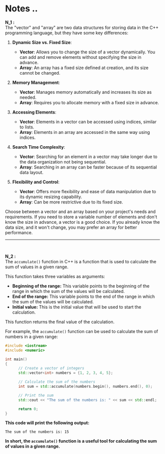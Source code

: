 # Notes ..

**N_1 :**  
The "vector" and "array" are two data structures for storing data in the C++ programming language, but they have some key differences:

1. **Dynamic Size vs. Fixed Size**:

   - **Vector**: Allows you to change the size of a vector dynamically. You can add and remove elements without specifying the size in advance.
   - **Array**: An array has a fixed size defined at creation, and its size cannot be changed.

2. **Memory Management**:

   - **Vector**: Manages memory automatically and increases its size as needed.
   - **Array**: Requires you to allocate memory with a fixed size in advance.

3. **Accessing Elements**:

   - **Vector**: Elements in a vector can be accessed using indices, similar to lists.
   - **Array**: Elements in an array are accessed in the same way using indices.

4. **Search Time Complexity**:

   - **Vector**: Searching for an element in a vector may take longer due to the data organization not being sequential.
   - **Array**: Searching in an array can be faster because of its sequential data layout.

5. **Flexibility and Control**:
   - **Vector**: Offers more flexibility and ease of data manipulation due to its dynamic resizing capability.
   - **Array**: Can be more restrictive due to its fixed size.

Choose between a vector and an array based on your project's needs and requirements. If you need to store a variable number of elements and don't know the size in advance, a vector is a good choice. If you already know the data size, and it won't change, you may prefer an array for better performance.

---

<br>

**N_2 :**  
The `accumulate()` function in C++ is a function that is used to calculate the sum of values in a given range.

This function takes three variables as arguments:

- **Beginning of the range:** This variable points to the beginning of the range in which the sum of the values will be calculated.
- **End of the range:** This variable points to the end of the range in which the sum of the values will be calculated.
- **Initial value:** This is the initial value that will be used to start the calculation.

This function returns the final value of the calculation.

For example, the `accumulate()` function can be used to calculate the sum of numbers in a given range:

```c++
#include <iostream>
#include <numeric>

int main()
{
      // Create a vector of integers
      std::vector<int> numbers = {1, 2, 3, 4, 5};

      // Calculate the sum of the numbers
      int sum = std::accumulate(numbers.begin(), numbers.end(), 0);

      // Print the sum
      std::cout << "The sum of the numbers is: " << sum << std::endl;

      return 0;
}
```

**This code will print the following output:**

```
The sum of the numbers is: 15
```

**In short, the `accumulate()` function is a useful tool for calculating the sum of values in a given range.**
